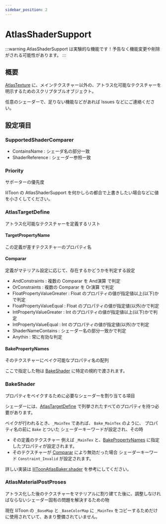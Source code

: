 ```yaml
---
sidebar_position: 2
---
```


# AtlasShaderSupport

:::warning
AtlasShaderSupport は実験的な機能です！予告なく機能変更や削除がされる可能性があります。
:::

## 概要

[AtlasTexture](/docs/Reference/AtlasTexture) に、メインテクスチャー以外の、アトラス化可能なテクスチャーを明示するためのスクリプタブルオブジェクト。

任意のシェーダーで、足りない機能などがあれば Issues などにご連絡ください。

## 設定項目

### SupportedShaderComparer

- ContainsName : シェーダ名の部分一致
- ShaderReference : シェーダー参照一致

### Priority

サポーターの優先度

lilToon の AtlasShaderSupport を何かしらの都合で上書きしたい場合などに値を小さくしてください。

### AtlasTargetDefine

アトラス化可能なテクスチャーを定義するリスト

#### TargetPropertyName

この定義が差すテクスチャーのプロパティ名

#### Comparar

定義がマテリアル設定に応じて、存在するかどうかを判定する設定

- AndConstraints : 複数の Comparar を And演算 で判定
- OrConstraints : 複数の Comparar を Or演算 で判定
- FloatPropertyValueGreater : Float のプロパティの値が指定値以上(以下)かで判定
- FloatPropertyValueEqual : Float のプロパティの値が指定値(以外)かで判定
- IntPropertyValueGreater : Int のプロパティの値が指定値以上(以下)かで判定
- IntPropertyValueEqual : Int のプロパティの値が指定値(以外)かで判定
- ShaderNameContains : シェーダー名の部分一致かで判定
- Anythin : 常に有効な判定

#### BakePropertyNames

そのテクスチャーにベイク可能なプロパティ名の配列

ここで指定した物は [BakeShader](#bakeshader) に特定の規約で渡されます。

### BakeShader

プロパティをベイクするために必要なシェーダーを割り当てる項目

シェーダーには、[AtlasTargetDefine](#atlastargetdefine) で列挙されたすべてのプロパティを持つ必要があります。

ベイクが行われるとき、`_MainTex` であれば、 `Bake_MainTex` のように、 プロパティ名の前に `Bake` とついた シェーダーキーワードが設定され、その時

- その定義のテクスチャー 例えば `_MainTex` と、[BakePropertyNames](#bakepropertynames) に指定したプロパティが設定されます。
- そのテクスチャーが [Comparar](#comparar) により無効だった場合 シェーダーキーワード `Constraint_Invalid` が設定されます。

詳しい実装は [lilToonAtlasBaker.shader](https://github.com/ReinaS-64892/TexTransTool/blob/724edfa6a8f5df5b6be99c535e001de884f108b2/Runtime/TextureAtlas/AtlasShaderSupport/liltoon/lilToonAtlasBaker.shader) を参考にしてください。

### AtlasMaterialPostProses

アトラス化した後のテクスチャーをマテリアルに割り建てた後に、調整しなければならないシェーダー固有の問題を解決するための物

現在 lilToon の `_BaseMap` と `_BaseColorMap` に  `_MainTex` をコピーするためだけに使用されていて、あまり整備されていません。
